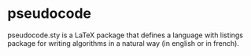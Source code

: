 # pseudocode
pseudocode.sty is a LaTeX package that defines a language with listings package for writing algorithms in a natural way (in english or in french).
